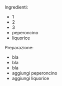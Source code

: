 Ingredienti:
- 1
- 2
- 3
- peperoncino
- liquorice

Preparazione:
- bla
- bla
- bla
- aggiungi peperoncino
- aggiungi liquorice
